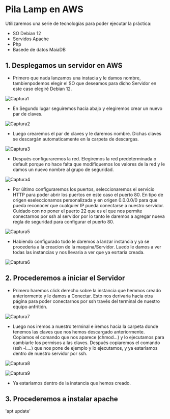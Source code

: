 # Pila Lamp en AWS

Utilizaremos una serie de tecnologías para poder ejecutar la práctica:

- SO Debian 12
- Servidos Apache
- Php
- Basede de datos MaiaDB

## 1. Desplegamos un servidor en AWS

- Primero que nada lanzamos una instacia y le damos nombre, tambienpodemos elegir el SO que deseamos para dicho Servidor en este caso elegiré Debian 12.

![Captura1](https://github.com/LarryWestbrook/Pila-Lamp-en-AWS/assets/114906861/bbf992e3-c2db-4658-a47e-98ad5f4413f9)

- En Segundo lugar seguiremos hacia abajo y elegiremos crear un nuevo par de claves.

![Captura2](https://github.com/LarryWestbrook/Pila-Lamp-en-AWS/assets/114906861/9c5af9b5-5be0-401c-9ffc-b98e0c2e7109)

- Luego crearemos el par de claves y le daremos nombre. Dichas claves se descargán automaticamente en la carpeta de descargas.

![Captura3](https://github.com/LarryWestbrook/Pila-Lamp-en-AWS/assets/114906861/98060a92-7664-420a-80ed-2cc8cfcaa443)

- Después configuraremos la red. Elegiremos la red predeterminada o default porque no hace falta que modifiquemos los valores de la red y le damos un nuevo nombre al grupo de seguridad.

![Captura4](https://github.com/LarryWestbrook/Pila-Lamp-en-AWS/assets/114906861/12998229-1041-484c-98f0-6781e5f46982)

- Por último configuraremos los puertos, seleccionaremos el servicio HTTP para poder abrir los puertos en este caso el puerto 80. En tipo de origen eseleccionamos personalizada y en origen 0.0.0.0/0 para que pueda reconocer que cualquier IP pueda conectarse a nuestro servidor. Cuidado con no poner el puerto 22 que es el que nos permite conectarnos por ssh al servidor por lo tanto le daremos a agregar nueva regla de seguridad para configurar el puerto 80.

![Captura5](https://github.com/LarryWestbrook/Pila-Lamp-en-AWS/assets/114906861/0e87ecfd-8e2e-4683-8e37-09c5ef5ab39b)

- Habiendo configurado todo le daremos a lanzar instancia y ya se procederia a la creacion de la maquina/Servidor. Luedo le damos a ver todas las instancias y nos llevaria a ver que ya esrtaria creada.

![Captura6](https://github.com/LarryWestbrook/Pila-Lamp-en-AWS/assets/114906861/975eb20b-81c3-4231-af93-81894433ed16)

## 2. Procederemos a iniciar el Servidor

- Primero haremos click derecho sobre la instancia que hemmos creado anteriormente y le damos a Conectar. Esto nos derivaria hacia otra página para poder conectarnos por ssh través del terminal de nuestro equipo anfritión. 

![Captura7](https://github.com/LarryWestbrook/Pila-Lamp-en-AWS/assets/114906861/3d62525f-417e-45f2-aa4b-3d0a4d4aab11)

- Luego nos iremos a nuestro terminal e iremos hacia la carpeta donde tenemos las claves que nos hemos descargado anteriormente. Copiamos el comando que nos aparece (chmod...) y lo ejecutamos para cambiarle los permisos a las claves. Después copiaremos el comando (ssh -i....) que nos pone de ejemplo y lo ejecutamos, y ya estariamos dentro de nuestro servidor por ssh. 

![Captura8](https://github.com/LarryWestbrook/Pila-Lamp-en-AWS/assets/114906861/d8da0bd0-8c84-4944-aef8-550bff3580e7)

![Captura9](https://github.com/LarryWestbrook/Pila-Lamp-en-AWS/assets/114906861/153b5260-d27a-4bfd-a233-b92f1545e351)

- Ya estariamos dentro de la instancia que hemos creado.

## 3. Procederemos a instalar apache

'apt update'









